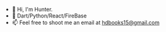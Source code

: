 - 👋 Hi, I'm Hunter.
- 👀 Dart/Python/React/FireBase
- 📫 Feel free to shoot me an email at hdbooks15@gmail.com

<!---
hdbookie/hdbookie is a ✨ special ✨ repository because its `README.md` (this file) appears on your GitHub profile.
You can click the Preview link to take a look at your changes.
--->
